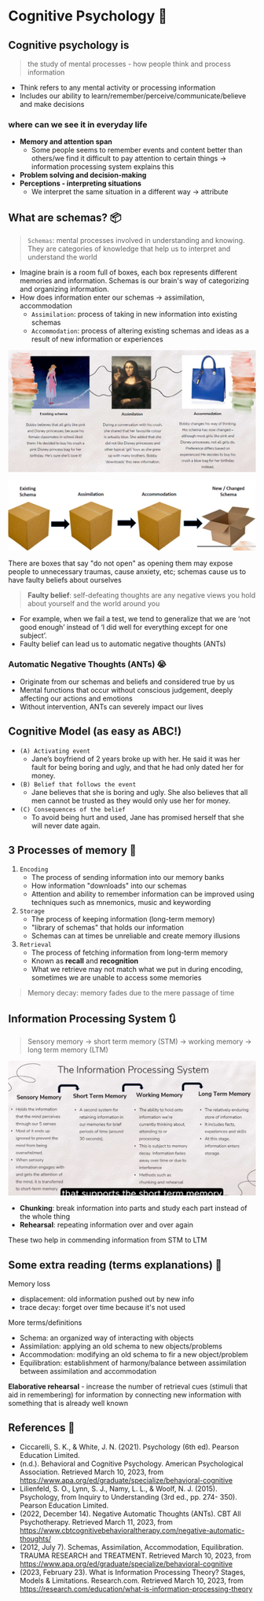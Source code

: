 # Cognitive Psychology :brain:

## Cognitive psychology is
> the study of mental processes - how people think and process information

- Think refers to any mental activity or processing information
- Includes our ability to learn/remember/perceive/communicate/believe and make decisions

### where can we see it in everyday life
- **Memory and attention span**
    - Some people seems to remember events and content better than others/we find it difficult to pay attention to certain things -> information processing system explains this
- **Problem solving and decision-making**
- **Perceptions - interpreting situations**
    - We interpret the same situation in a different way -> attribute

## What are schemas? :package:
> `Schemas`: mental processes involved in understanding and knowing. They are categories of knowledge that help us to interpret and understand the world

- Imagine brain is a room full of boxes, each box represents different memories and information. Schemas is our brain's way of categorizing and organizing information.
- How does information enter our schemas -> assimilation, accommodation
    - `Assimilation`: process of taking in new information into existing schemas
    - `Accommodation`: process of altering existing schemas and ideas as a result of new information or experiences

![Schema 1](L3/schema-1.png)

![Schema 2](L3/schema-2.png)

There are boxes that say "do not open" as opening them may expose people to unnecessary traumas, cause anxiety, etc; schemas cause us to have faulty beliefs about ourselves


> **Faulty belief**: self-defeating thoughts are any negative views you hold about yourself and the world around you
- For example, when we fail a test, we tend to generalize that we are ‘not good enough’ instead of ‘I did well for everything except for one subject’.
- Faulty belief can lead us to automatic negative thoughts (ANTs)


### Automatic Negative Thoughts (ANTs) :sob:
- Originate from our schemas and beliefs and considered true by us
- Mental functions that occur without conscious judgement, deeply affecting our actions and emotions
- Without intervention, ANTs can severely impact our lives

## Cognitive Model (as easy as ABC!)
- `(A) Activating event`
    - Jane’s boyfriend of 2 years broke up with her. He said it was her fault for being boring and ugly, and that he had only dated her for money.
- `(B) Belief that follows the event`
    - Jane believes that she is boring and ugly. She also believes that all men cannot be trusted as they would only use her for money.
- `(C) Consequences of the belief`
    - To avoid being hurt and used, Jane has promised herself that she will never date again.


## 3 Processes of memory 	:thinking:
1. `Encoding` 
    - The process of sending information into our memory banks
    - How information "downloads" into our schemas
    - Attention and ability to remember information can be improved using techniques such as mnemonics, music and keywording
2. `Storage`
    - The process of keeping information (long-term memory)
    - "library of schemas" that holds our information
    - Schemas can at times be unreliable and create memory illusions
3. `Retrieval` 
    - The process of fetching information from long-term memory
    - Known as **recall** and **recognition**
    - What we retrieve may not match what we put in during encoding, sometimes we are unable to access some memories

> Memory decay: memory fades due to the mere passage of time

## Information Processing System :arrows_clockwise:
>  Sensory memory -> short term memory (STM) -> working memory -> long term memory (LTM)

![Information processing system](L3/information-processing-sys.png)

- **Chunking**: break information into parts and study each part instead of the whole thing
- **Rehearsal**: repeating information over and over again

These two help in commending information from STM to LTM

## Some extra reading (terms explanations) :notebook:

Memory loss
- displacement: old information pushed out by new info
- trace decay: forget over time because it's not used

More terms/definitions
- Schema: an organized way of interacting with objects
- Assimilation: applying an old schema to new objects/problems
- Accommodation: modifying an old schema to fir a new object/problem
- Equilibration: establishment of harmony/balance between assimilation between assimilation and accommodation

**Elaborative rehearsal** - increase the number of retrieval cues (stimuli that aid in remembering) for information by connecting new information with something that is already well known

## References :book:
- Ciccarelli, S. K., & White, J. N. (2021). Psychology (6th ed). Pearson Education Limited.
- (n.d.). Behavioral and Cognitive Psychology. American Psychological Association. Retrieved March 10, 2023, from
https://www.apa.org/ed/graduate/specialize/behavioral-cognitive
- Lilienfeld, S. O., Lynn, S. J., Namy, L. L., & Woolf, N. J. (2015). Psychology, from Inquiry to Understanding (3rd ed., pp. 274-
350). Pearson Education Limited.
- (2022, December 14). Negative Automatic Thoughts (ANTs). CBT All Psychotherapy. Retrieved March 11, 2023, from
https://www.cbtcognitivebehavioraltherapy.com/negative-automatic-thoughts/
- (2012, July 7). Schemas, Assimilation, Accommodation, Equilibration. TRAUMA RESEARCH and TREATMENT. Retrieved
March 10, 2023, from https://www.apa.org/ed/graduate/specialize/behavioral-cognitive
- (2023, February 23). What is Information Processing Theory? Stages, Models & Limitations. Research.com. Retrieved March
10, 2023, from https://research.com/education/what-is-information-processing-theory